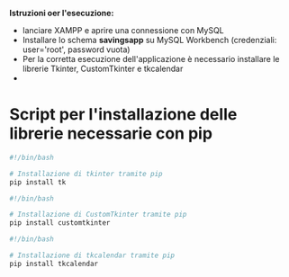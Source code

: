 **Istruzioni oer l'esecuzione:**
- lanciare XAMPP e aprire una connessione con MySQL
- Installare lo schema **savingsapp** su MySQL Workbench (credenziali: user='root', password vuota)
- Per la corretta esecuzione dell'applicazione è necessario installare le librerie Tkinter, CustomTkinter e tkcalendar
- 

# Script per l'installazione delle librerie necessarie con pip

```bash
#!/bin/bash

# Installazione di tkinter tramite pip
pip install tk
```
```bash
#!/bin/bash

# Installazione di CustomTkinter tramite pip
pip install customtkinter
```
```bash
#!/bin/bash

# Installazione di tkcalendar tramite pip
pip install tkcalendar
```